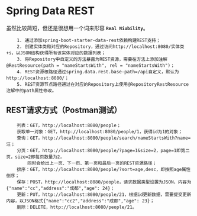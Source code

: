 # Spring Data REST
虽然比较简短，但还是很想用一个词来形容 **`Real Niubility`**。
        
        1. 通过添加spring-boot-starter-data-rest依赖构建REST支持；
        2. 创建实体类和对应的Repository，通过访问http://localhost:8080/实体类+s，以JSON结构获得所有该实体对应的数据列表；
        3. 将Repository中自定义的方法暴露为REST资源，需要在方法上添加注解@RestResource(path = "nameStartsWith", rel = "nameStartsWith")；
        4. REST资源根路径通过spring.data.rest.base-path=/api自定义，默认为http://localhost:8080/；
        5. REST资源节点路径通过在对应的Repository上使用@RepositoryRestResource注解中的path属性修改。
## REST请求方式（Postman测试）
        列表：GET，http://localhost:8080/people；
        获取单一对象：GET，http://localhost:8080/people/1，获得id为1的对象；
        查询：GET，http://localhost:8080/people/search/nameStartsWith?name=汪；
        分页：GET，http://localhost:8080/people/?page=1&size=2，page=1即第二页，size=2即每页数量为2，
            同时会给出上一页、下一页、第一页和最后一页的REST资源路径；
        排序：GET，http://localhost:8080/people/?sort=age,desc，即按照age属性倒序；
        保存：POST，http://localhost:8080/people，请求数据类型设置为JSON，内容为{"name":"cc","address":"成都","age": 24}；
        更新：PUT，http://localhost:8080/people/21，根据id更新数据，需要提交更新内容，以JSON格式{"name":"cc2","address":"成都","age": 23}；
        删除：DELETE，http://localhost:8080/people/21。